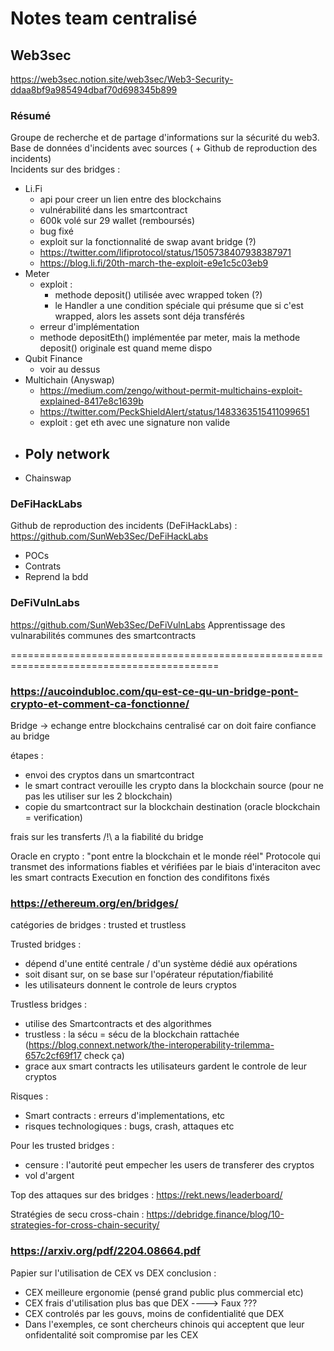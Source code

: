 # Notes team centralisé
## Web3sec
https://web3sec.notion.site/web3sec/Web3-Security-ddaa8bf9a985494dbaf70d698345b899  

### Résumé
Groupe de recherche et de partage d'informations sur la sécurité du web3.  
Base de données d'incidents avec sources ( + Github de reproduction des incidents)  
Incidents sur des bridges : 
- Li.Fi
    - api pour creer un lien entre des blockchains
    - vulnérabilité dans les smartcontract
    - 600k volé sur 29 wallet (remboursés)
    - bug fixé
    - exploit sur la fonctionnalité de swap avant bridge (?)
    - https://twitter.com/lifiprotocol/status/1505738407938387971
    - https://blog.li.fi/20th-march-the-exploit-e9e1c5c03eb9
- Meter
    - exploit :
        - methode deposit() utilisée avec wrapped token (?)
        - le Handler a une condition spéciale qui présume que si c'est wrapped, alors les assets sont déja transférés
    - erreur d'implémentation
    - methode depositEth() implémentée par meter, mais la methode deposit() originale est quand meme dispo
- Qubit Finance
    - voir au dessus
- Multichain (Anyswap)
    - https://medium.com/zengo/without-permit-multichains-exploit-explained-8417e8c1639b
    - https://twitter.com/PeckShieldAlert/status/1483363515411099651
    - exploit : get eth avec une signature non valide
- Poly network
    - 
- Chainswap

### DeFiHackLabs
Github de reproduction des incidents (DeFiHackLabs) : 
https://github.com/SunWeb3Sec/DeFiHackLabs
- POCs
- Contrats
- Reprend la bdd

### DeFiVulnLabs
https://github.com/SunWeb3Sec/DeFiVulnLabs
Apprentissage des vulnarabilités communes des smartcontracts

==========================================================================================

### https://aucoindubloc.com/qu-est-ce-qu-un-bridge-pont-crypto-et-comment-ca-fonctionne/
Bridge -> echange entre blockchains 
centralisé car on doit faire confiance au bridge

étapes : 
- envoi des cryptos dans un smartcontract
- le smart contract verouille les crypto dans la blockchain source (pour ne pas les utiliser sur les 2 blockchain)
- copie du smartcontract sur la blockchain destination (oracle blockchain = verification)

frais sur les transferts
/!\ a la fiabilité du bridge

Oracle en crypto : "pont entre la blockchain et le monde réel"
Protocole qui transmet des informations fiables et vérifiées par le biais d'interaciton avec les smart contracts
Execution en fonction des condifitons fixés


### https://ethereum.org/en/bridges/

catégories de bridges : trusted et trustless

Trusted bridges : 
- dépend d'une entité centrale / d'un système dédié aux opérations
- soit disant sur, on se base sur l'opérateur réputation/fiabilité
- les utilisateurs donnent le controle de leurs cryptos

Trustless bridges : 
- utilise des Smartcontracts et des algorithmes
- trustless : la sécu = sécu de la blockchain rattachée (https://blog.connext.network/the-interoperability-trilemma-657c2cf69f17 check ça)
- grace aux smart contracts les utilisateurs gardent le controle de leur cryptos

Risques : 
- Smart contracts : erreurs d'implementations, etc
- risques technologiques : bugs, crash, attaques etc

Pour les trusted bridges : 
- censure : l'autorité peut empecher les users de transferer des cryptos
- vol d'argent 

Top des attaques sur des bridges : 
https://rekt.news/leaderboard/

Stratégies de secu cross-chain : 
https://debridge.finance/blog/10-strategies-for-cross-chain-security/

### https://arxiv.org/pdf/2204.08664.pdf
Papier sur l'utilisation de CEX vs DEX conclusion : 
- CEX meilleure ergonomie (pensé grand public plus commercial etc)
- CEX frais d'utilisation plus bas que DEX ----> Faux ???
- CEX controlés par les gouvs, moins de confidentialité que DEX
- Dans l'exemples, ce sont chercheurs chinois qui acceptent que leur onfidentalité soit compromise par les CEX
